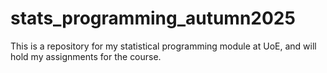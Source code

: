 # stats_programming_autumn2025
This is a repository for my statistical programming module at UoE, and will hold my assignments for the course.
